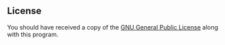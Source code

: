 ## License

You should have received a copy of the [GNU General Public License](https://www.gnu.org/licenses/#GPL) along with this program.
